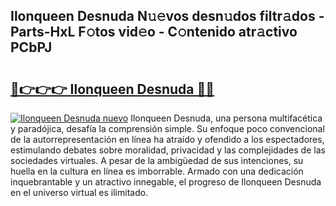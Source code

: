 ## Ilonqueen Desnuda N𝚞𝚎vos desn𝚞dos filtr𝚊dos - Parts-HxL F𝚘tos vid𝚎o - C𝚘ntenido atr𝚊ctivo PCbPJ

# <h2><a href="http://mb7fyk.tromn.icu/?c=Ilonqueen+Desnuda">🔗👉👉👉 Ilonqueen Desnuda 🔗🔗</a></h2>

[![Ilonqueen Desnuda nuevo](https://i.imgur.com/pEAQMta.gif)](http://mb7fyk.tromn.icu/?c=Ilonqueen+Desnuda)
Ilonqueen Desnuda, una persona multifacética y paradójica, desafía la comprensión simple. Su enfoque poco convencional de la autorrepresentación en línea ha atraído y ofendido a los espectadores, estimulando debates sobre moralidad, privacidad y las complejidades de las sociedades virtuales. A pesar de la ambigüedad de sus intenciones, su huella en la cultura en línea es imborrable. Armado con una dedicación inquebrantable y un atractivo innegable, el progreso de Ilonqueen Desnuda en el universo virtual es ilimitado.
